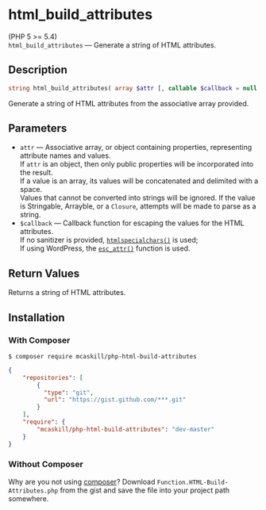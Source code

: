 # html_build_attributes

(PHP 5 >= 5.4)  
`html_build_attributes` — Generate a string of HTML attributes.

## Description

```php
string html_build_attributes( array $attr [, callable $callback = null ] )
```

Generate a string of HTML attributes from the associative array provided.

## Parameters

- `attr` — Associative array, or object containing properties, representing attribute names and values.  
  If `attr` is an object, then only public properties will be incorporated into the result.  
  If a value is an array, its values will be concatenated and delimited with a space.  
	Values that cannot be converted into strings will be ignored. If the value is Stringable, Arrayble, or a `Closure`, attempts will be made to parse as a string. 
- `$callback` — Callback function for escaping the values for the HTML attributes.  
  If no sanitizer is provided, [`htmlspecialchars()`](http://php.net/htmlspecialchars) is used;  
  If using WordPress, the [`esc_attr()`](https://developer.wordpress.org/reference/functions/esc_attr/) function is used.

## Return Values

Returns a string of HTML attributes.

## Installation

### With Composer

```
$ composer require mcaskill/php-html-build-attributes
```

```json
{
	"repositories": [
		{
		  "type": "git",
		  "url": "https://gist.github.com/***.git"
		}
	],
	"require": {
		"mcaskill/php-html-build-attributes": "dev-master"
	}
}
```

### Without Composer

Why are you not using [composer](http://getcomposer.org/)? Download `Function.HTML-Build-Attributes.php` from the gist and save the file into your project path somewhere.
